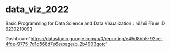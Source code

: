 # data_viz_2022
Basic Programming for Data Science and Data Visualization : อภิสิทธิ์ ศิริเทศ ID 6230210093

Dashboard"https://datastudio.google.com/u/0/reporting/e45d8bb5-92ce-4fde-9775-7d1d568d7e6e/page/p_2b4903qotc"


